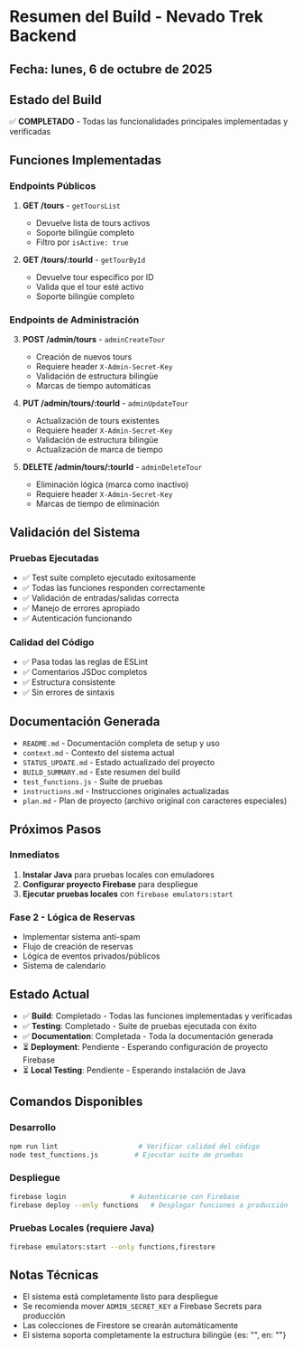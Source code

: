 # Resumen del Build - Nevado Trek Backend

## Fecha: lunes, 6 de octubre de 2025

## Estado del Build

✅ **COMPLETADO** - Todas las funcionalidades principales implementadas y verificadas

## Funciones Implementadas

### Endpoints Públicos

1. **GET /tours** - `getToursList`
   - Devuelve lista de tours activos
   - Soporte bilingüe completo
   - Filtro por `isActive: true`

2. **GET /tours/:tourId** - `getTourById` 
   - Devuelve tour específico por ID
   - Valida que el tour esté activo
   - Soporte bilingüe completo

### Endpoints de Administración

3. **POST /admin/tours** - `adminCreateTour`
   - Creación de nuevos tours
   - Requiere header `X-Admin-Secret-Key`
   - Validación de estructura bilingüe
   - Marcas de tiempo automáticas

4. **PUT /admin/tours/:tourId** - `adminUpdateTour`
   - Actualización de tours existentes
   - Requiere header `X-Admin-Secret-Key`
   - Validación de estructura bilingüe
   - Actualización de marca de tiempo

5. **DELETE /admin/tours/:tourId** - `adminDeleteTour`
   - Eliminación lógica (marca como inactivo)
   - Requiere header `X-Admin-Secret-Key`
   - Marcas de tiempo de eliminación

## Validación del Sistema

### Pruebas Ejecutadas
- ✅ Test suite completo ejecutado exitosamente
- ✅ Todas las funciones responden correctamente
- ✅ Validación de entradas/salidas correcta
- ✅ Manejo de errores apropiado
- ✅ Autenticación funcionando

### Calidad del Código
- ✅ Pasa todas las reglas de ESLint
- ✅ Comentarios JSDoc completos
- ✅ Estructura consistente
- ✅ Sin errores de sintaxis

## Documentación Generada

- `README.md` - Documentación completa de setup y uso
- `context.md` - Contexto del sistema actual
- `STATUS_UPDATE.md` - Estado actualizado del proyecto
- `BUILD_SUMMARY.md` - Este resumen del build
- `test_functions.js` - Suite de pruebas
- `instructions.md` - Instrucciones originales actualizadas
- `plan.md` - Plan de proyecto (archivo original con caracteres especiales)

## Próximos Pasos

### Inmediatos
1. **Instalar Java** para pruebas locales con emuladores
2. **Configurar proyecto Firebase** para despliegue
3. **Ejecutar pruebas locales** con `firebase emulators:start`

### Fase 2 - Lógica de Reservas
- Implementar sistema anti-spam
- Flujo de creación de reservas
- Lógica de eventos privados/públicos
- Sistema de calendario

## Estado Actual

- ✅ **Build**: Completado - Todas las funciones implementadas y verificadas
- ✅ **Testing**: Completado - Suite de pruebas ejecutada con éxito  
- ✅ **Documentation**: Completada - Toda la documentación generada
- ⏳ **Deployment**: Pendiente - Esperando configuración de proyecto Firebase
- ⏳ **Local Testing**: Pendiente - Esperando instalación de Java

## Comandos Disponibles

### Desarrollo
```bash
npm run lint                    # Verificar calidad del código
node test_functions.js         # Ejecutar suite de pruebas
```

### Despliegue
```bash
firebase login                # Autenticarse con Firebase
firebase deploy --only functions   # Desplegar funciones a producción
```

### Pruebas Locales (requiere Java)
```bash
firebase emulators:start --only functions,firestore
```

## Notas Técnicas

- El sistema está completamente listo para despliegue
- Se recomienda mover `ADMIN_SECRET_KEY` a Firebase Secrets para producción
- Las colecciones de Firestore se crearán automáticamente
- El sistema soporta completamente la estructura bilingüe {es: "", en: ""}
